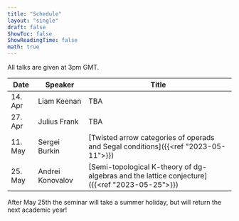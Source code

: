 ```yaml
---
title: "Schedule"
layout: "single"
draft: false
ShowToc: false
ShowReadingTime: false
math: true
---
```


All talks are given at 3pm GMT. 

|Date    |Speaker          |Title|
|--------|-----------------|-----|
|14. Apr |Liam Keenan      |TBA|
|27. Apr |Julius Frank     |TBA|
|11. May |Sergei Burkin    |[Twisted arrow categories of operads and Segal conditions]({{<ref "2023-05-11">}})|
|25. May |Andrei Konovalov |[Semi-topological K-theory of dg-algebras and the lattice conjecture]({{<ref "2023-05-25">}})

After May 25th the seminar will take a summer holiday, but will return the next academic year! 
